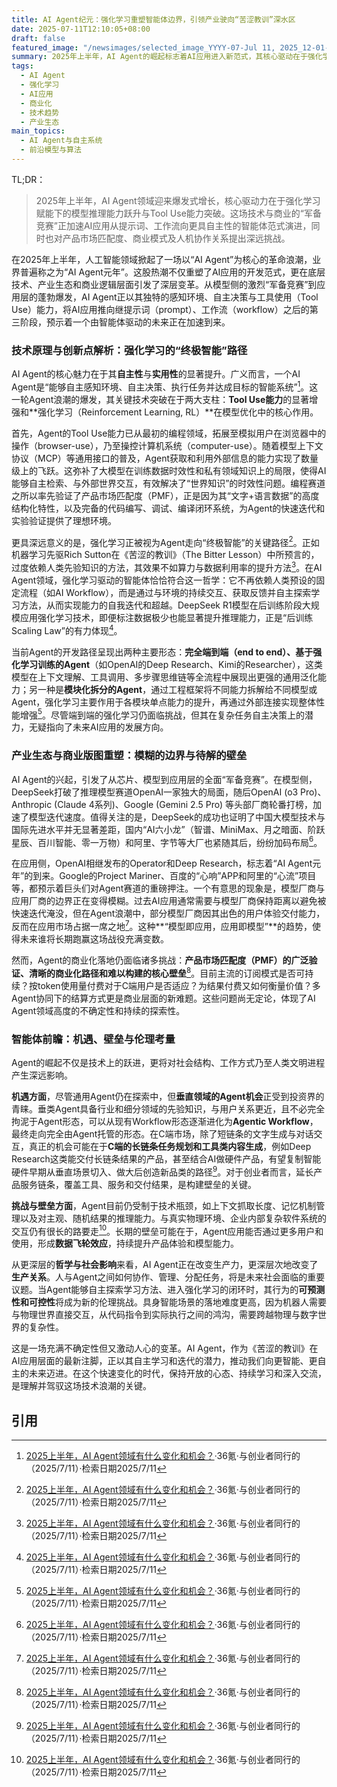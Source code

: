 ```yaml
---
title: AI Agent纪元：强化学习重塑智能体边界，引领产业驶向“苦涩教训”深水区
date: 2025-07-11T12:10:05+08:00
draft: false
featured_image: "/newsimages/selected_image_YYYY-07-Jul 11, 2025_12-01-55-610.jpg"
summary: 2025年上半年，AI Agent的崛起标志着AI应用进入新范式，其核心驱动在于强化学习对模型推理能力和Tool Use能力的显著提升，加速了“万物皆可Agent”的趋势。尽管面临PMF和商业模式的挑战，但垂直领域和Agentic Workflow的创新机遇正不断涌现，预示着AI Agent将深刻改变技术与社会交互的未来。
tags: 
  - AI Agent
  - 强化学习
  - AI应用
  - 商业化
  - 技术趋势
  - 产业生态
main_topics: 
  - AI Agent与自主系统
  - 前沿模型与算法
---
```


TL;DR：
>2025年上半年，AI Agent领域迎来爆发式增长，核心驱动力在于强化学习赋能下的模型推理能力跃升与Tool Use能力突破。这场技术与商业的“军备竞赛”正加速AI应用从提示词、工作流向更具自主性的智能体范式演进，同时也对产品市场匹配度、商业模式及人机协作关系提出深远挑战。

在2025年上半年，人工智能领域掀起了一场以“AI Agent”为核心的革命浪潮，业界普遍称之为“AI Agent元年”。这股热潮不仅重塑了AI应用的开发范式，更在底层技术、产业生态和商业逻辑层面引发了深层变革。从模型侧的激烈“军备竞赛”到应用层的蓬勃爆发，AI Agent正以其独特的感知环境、自主决策与工具使用（Tool Use）能力，将AI应用推向继提示词（prompt）、工作流（workflow）之后的第三阶段，预示着一个由智能体驱动的未来正在加速到来。

### 技术原理与创新点解析：强化学习的“终极智能”路径

AI Agent的核心魅力在于其**自主性**与**实用性**的显著提升。广义而言，一个AI Agent是“能够自主感知环境、自主决策、执行任务并达成目标的智能系统”[^1]。这一轮Agent浪潮的爆发，其关键技术突破在于两大支柱：**Tool Use能力**的显著增强和**强化学习（Reinforcement Learning, RL）**在模型优化中的核心作用。

首先，Agent的Tool Use能力已从最初的编程领域，拓展至模拟用户在浏览器中的操作（browser-use），乃至操控计算机系统（computer-use）。随着模型上下文协议（MCP）等通用接口的普及，Agent获取和利用外部信息的能力实现了数量级上的飞跃。这弥补了大模型在训练数据时效性和私有领域知识上的局限，使得AI能够自主检索、与外部世界交互，有效解决了“世界知识”的时效性问题。编程赛道之所以率先验证了产品市场匹配度（PMF），正是因为其“文字+语言数据”的高度结构化特性，以及完备的代码编写、调试、编译闭环系统，为Agent的快速迭代和实验验证提供了理想环境。

更具深远意义的是，强化学习正被视为Agent走向“终极智能”的关键路径[^1]。正如机器学习先驱Rich Sutton在《苦涩的教训》（The Bitter Lesson）中所预言的，过度依赖人类先验知识的方法，其效果不如算力与数据利用率的提升方法[^1]。在AI Agent领域，强化学习驱动的智能体恰恰符合这一哲学：它不再依赖人类预设的固定流程（如AI Workflow），而是通过与环境的持续交互、获取反馈并自主探索学习方法，从而实现能力的自我迭代和超越。DeepSeek R1模型在后训练阶段大规模应用强化学习技术，即便标注数据极少也能显著提升推理能力，正是“后训练Scaling Law”的有力体现[^1]。

当前Agent的开发路径呈现出两种主要形态：**完全端到端（end to end）、基于强化学习训练的Agent**（如OpenAI的Deep Research、Kimi的Researcher），这类模型在上下文理解、工具调用、多步骤思维链等全流程中展现出更强的通用泛化能力；另一种是**模块化拆分的Agent**，通过工程框架将不同能力拆解给不同模型或Agent，强化学习主要作用于各模块单点能力的提升，再通过外部连接实现整体性能增强[^1]。尽管端到端的强化学习仍面临挑战，但其在复杂任务自主决策上的潜力，无疑指向了未来AI应用的发展方向。

### 产业生态与商业版图重塑：模糊的边界与待解的壁垒

AI Agent的兴起，引发了从芯片、模型到应用层的全面“军备竞赛”。在模型侧，DeepSeek打破了推理模型赛道OpenAI一家独大的局面，随后OpenAI (o3 Pro)、Anthropic (Claude 4系列)、Google (Gemini 2.5 Pro) 等头部厂商轮番打榜，加速了模型迭代速度。值得关注的是，DeepSeek的成功也证明了中国大模型技术与国际先进水平并无显著差距，国内“AI六小龙”（智谱、MiniMax、月之暗面、阶跃星辰、百川智能、零一万物）和阿里、字节等大厂也紧随其后，纷纷加码布局[^1]。

在应用侧，OpenAI相继发布的Operator和Deep Research，标志着“AI Agent元年”的到来。Google的Project Mariner、百度的“心响”APP和阿里的“心流”项目等，都预示着巨头们对Agent赛道的重磅押注。一个有意思的现象是，模型厂商与应用厂商的边界正在变得模糊。过去AI应用通常需要与模型厂商保持距离以避免被快速迭代淹没，但在Agent浪潮中，部分模型厂商因其出色的用户体验交付能力，反而在应用市场占据一席之地[^1]。这种**“模型即应用，应用即模型”**的趋势，使得未来谁将长期跑赢这场战役充满变数。

然而，Agent的商业化落地仍面临诸多挑战：**产品市场匹配度（PMF）的广泛验证、清晰的商业化路径和难以构建的核心壁垒**[^1]。目前主流的订阅模式是否可持续？按token使用量付费对于C端用户是否适应？为结果付费又如何衡量价值？多Agent协同下的结算方式更是商业层面的新难题。这些问题尚无定论，体现了AI Agent领域高度的不确定性和持续的探索性。

### 智能体前瞻：机遇、壁垒与伦理考量

Agent的崛起不仅是技术上的跃进，更将对社会结构、工作方式乃至人类文明进程产生深远影响。

**机遇方面**，尽管通用Agent仍在探索中，但**垂直领域的Agent机会**正受到投资界的青睐。垂类Agent具备行业和细分领域的先验知识，与用户关系更近，且不必完全拘泥于Agent形态，可以从现有Workflow形态逐渐进化为**Agentic Workflow**，最终走向完全由Agent托管的形态。在C端市场，除了短链条的文字生成与对话交互，真正的机会可能在于**C端的长链条任务规划和工具类内容生成**，例如Deep Research这类能交付长链条结果的产品，甚至结合AI做硬件产品，有望复制智能硬件早期从垂直场景切入、做大后创造新品类的路径[^1]。对于创业者而言，延长产品服务链条，覆盖工具、服务和交付结果，是构建壁垒的关键。

**挑战与壁垒方面**，Agent目前仍受制于技术瓶颈，如上下文抓取长度、记忆机制管理以及对主观、随机结果的推理能力。与真实物理环境、企业内部复杂软件系统的交互仍有很长的路要走[^1]。长期的壁垒可能在于，Agent应用能否通过更多用户和使用，形成**数据飞轮效应**，持续提升产品体验和模型能力。

从更深层的**哲学与社会影响**来看，AI Agent正在改变生产力，更深层次地改变了**生产关系**。人与Agent之间如何协作、管理、分配任务，将是未来社会面临的重要议题。当Agent能够自主探索学习方法、进入强化学习的闭环时，其行为的**可预测性和可控性**将成为新的伦理挑战。具身智能场景的落地难度更高，因为机器人需要与物理世界直接交互，从代码指令到实际执行之间的鸿沟，需要跨越物理与数字世界的复杂性。

这是一场充满不确定性但又激动人心的变革。AI Agent，作为《苦涩的教训》在AI应用层面的最新注脚，正以其自主学习和迭代的潜力，推动我们向更智能、更自主的未来迈进。在这个快速变化的时代，保持开放的心态、持续学习和深入交流，是理解并驾驭这场技术浪潮的关键。

## 引用
[^1]: [2025上半年，AI Agent领域有什么变化和机会？](https://36kr.com/p/3373124328462336)·36氪·与创业者同行的（2025/7/11）·检索日期2025/7/11
[^2]: [51c大模型~合集151 原创 - CSDN博客](https://blog.csdn.net/weixin_49587977/article/details/149200306)·CSDN博客·weixin_49587977（2024/7/11）·检索日期2025/7/11
[^3]: [华为潘少钦：AI时代，如何与诸神共舞？_图灵_测试 - 搜狐](https://www.sohu.com/a/871518057_661663)·搜狐·未知作者（2024/7/11）·检索日期2025/7/11
[^4]: [做中国版ChatGPT，还有一个「隐身」大玩家 - 阿里云开发者社区](https://developer.aliyun.com/article/1177896)·阿里云开发者社区·未知作者（2024/7/11）·检索日期2025/7/11
